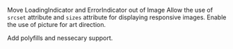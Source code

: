 Move LoadingIndicator and ErrorIndicator out of Image
Allow the use of `srcset` attribute and `sizes` attribute for displaying responsive images.
Enable the use of picture for art direction.

Add polyfills and nessecary support.
